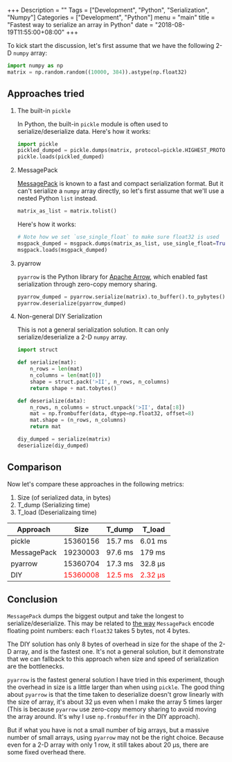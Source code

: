 +++
Description = ""
Tags = ["Development", "Python", "Serialization", "Numpy"]
Categories = ["Development", "Python"]
menu = "main"
title = "Fastest way to serialize an array in Python"
date = "2018-08-19T11:55:00+08:00"
+++

To kick start the discussion, let's first assume that we have the following 2-D `numpy` array:

```python
import numpy as np
matrix = np.random.random((10000, 384)).astype(np.float32)
```

## Approaches tried

1. The built-in `pickle`

    In Python, the built-in `pickle` module is often used to serialize/deserialize data.
    Here's how it works:

    ```python
    import pickle
    pickled_dumped = pickle.dumps(matrix, protocol=pickle.HIGHEST_PROTOCOL)
    pickle.loads(pickled_dumped) 
    ```
1. MessagePack

    [MessagePack](https://msgpack.org/) is known to a fast and compact serialization format. 
    But it can't serialize a `numpy` array directly, so let's first assume that we'll use a nested Python `list` instead.

    ```python
    matrix_as_list = matrix.tolist()
    ```

    Here's how it works:

    ```python 
    # Note how we set `use_single_float` to make sure float32 is used
    msgpack_dumped = msgpack.dumps(matrix_as_list, use_single_float=True)
    msgpack.loads(msgpack_dumped)
    ```
1. pyarrow

    `pyarrow` is the Python library for [Apache Arrow](https://github.com/apache/arrow/), which enabled fast serialization through zero-copy memory sharing.

    ```python
    pyarrow_dumped = pyarrow.serialize(matrix).to_buffer().to_pybytes()
    pyarrow.deserialize(pyarrow_dumped)
    ```

1. Non-general DIY Serialization

    This is not a general serialization solution. It can only serialize/deserialize a 2-D `numpy` array.

    ```python
    import struct

    def serialize(mat):
        n_rows = len(mat)
        n_columns = len(mat[0])
        shape = struct.pack('>II', n_rows, n_columns)
        return shape + mat.tobytes()

    def deserialize(data):
        n_rows, n_columns = struct.unpack('>II', data[:8])
        mat = np.frombuffer(data, dtype=np.float32, offset=8)
        mat.shape = (n_rows, n_columns)
        return mat

    diy_dumped = serialize(matrix)
    deserialize(diy_dumped)
    ```

## Comparison

Now let's compare these approaches in the following metrics:

1. Size (of serialized data, in bytes)
1. T_dump (Serializing time)
1. T_load (Deserializaing time)

Approach     |Size     |T_dump  |T_load  |
-------------|---------|--------|--------|
pickle       |15360156 |15.7 ms |6.01 ms |
MessagePack  |19230003 |97.6 ms |179 ms  |
pyarrow      |15360704 |17.3 ms |32.8 µs |
DIY          |<span style="color: red">15360008</span>|<span style="color: red">12.5 ms</span>|<span style="color: red">2.32 µs</span>|

## Conclusion

`MessagePack` dumps the biggest output and take the longest to serialize/deserialize. This may be related to [the way](https://github.com/msgpack/msgpack/blob/master/spec.md#float-format-family) `MessagePack` encode floating point numbers: each `float32` takes 5 bytes, not 4 bytes.

The DIY solution has only 8 bytes of overhead in size for the shape of the 2-D array, and is the fastest one. It's not a general solution, but it demonstrate that we can fallback to this approach when size and speed of serialization are the bottlenecks.

`pyarrow` is the fastest general solution I have tried in this experiment, though the overhead in size is a little larger than when using `pickle`.
The good thing about `pyarrow` is that the time taken to deserialize doesn't grow linearly with the size of array, it's about 32 µs even when I make the array 5 times larger (This is because `pyarrow` use zero-copy memory sharing to avoid moving the array around. It's why I use `np.frombuffer` in the DIY approach).

But if what you have is not a small number of big arrays, but a massive number of small arrays, using `pyarrow` may not be the right choice. Because even for a 2-D array with only 1 row, it still takes about 20 µs, there are some fixed overhead there.
